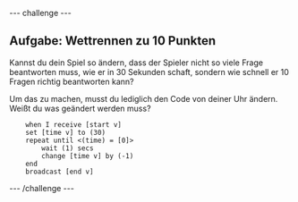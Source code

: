 \--- challenge \---

## Aufgabe: Wettrennen zu 10 Punkten

Kannst du dein Spiel so ändern, dass der Spieler nicht so viele Frage beantworten muss, wie er in 30 Sekunden schaft, sondern wie schnell er 10 Fragen richtig beantworten kann?

Um das zu machen, musst du lediglich den Code von deiner Uhr ändern. Weißt du was geändert werden muss?

```blocks
    when I receive [start v]
    set [time v] to (30)
    repeat until <(time) = [0]>
        wait (1) secs
        change [time v] by (-1)
    end
    broadcast [end v]
```

\--- /challenge \---